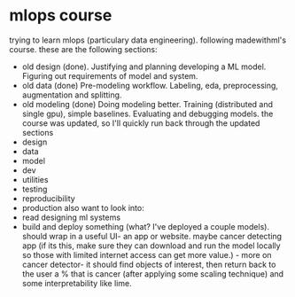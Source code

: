 # mlops course

trying to learn mlops (particulary data engineering). following madewithml's course. these are the following sections:

- old design (done). Justifying and planning developing a ML model. Figuring out requirements of model and system.
- old data (done) Pre-modeling workflow. Labeling, eda, preprocessing, augmentation and splitting.
- old modeling (done) Doing modeling better. Training (distributed and single gpu), simple baselines. Evaluating and debugging models. 
the course was updated, so I'll quickly run back through the updated sections
- design
- data
- model
- dev
- utilities
- testing
- reproducibility
- production
also want to look into:
 - read designing ml systems
 - build and deploy something (what? I've deployed a couple models). should wrap in a useful UI- an app or website. maybe cancer detecting app (if its this, make sure they can download and run the model locally so those with limited internet access can get more value.) - more on cancer detector- it should find objects of interest, then return back to the user a % that is cancer (after applying some scaling technique) and some interpretability like lime.
